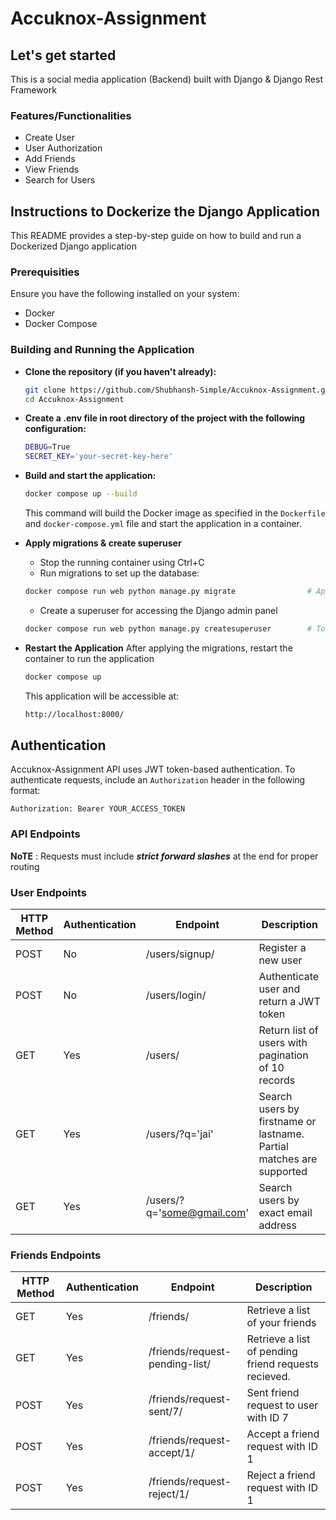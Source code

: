 
# Accuknox-Assignment

## Let's get started
This is a social media application (Backend) built with Django & Django Rest Framework


### Features/Functionalities
- Create User
- User Authorization
- Add Friends
- View Friends
- Search for Users


## Instructions to Dockerize the Django Application

This README provides a step-by-step guide on how to build and run a Dockerized Django application

### Prerequisities
Ensure you have the following installed on your system:
- Docker
- Docker Compose


### Building and Running the Application
- **Clone the repository (if you haven't already):** 
  ```sh
  git clone https://github.com/Shubhansh-Simple/Accuknox-Assignment.git
  cd Accuknox-Assignment
  ```

- **Create a .env file in root directory of the project with the following configuration:**
  ```sh
  DEBUG=True
  SECRET_KEY='your-secret-key-here'
  ```

- **Build and start the application:**
  ```sh
  docker compose up --build
  ```
  This command will build the Docker image as specified in the `Dockerfile` and `docker-compose.yml` file and start the application in a container.

- **Apply migrations & create superuser**

  - Stop the running container using Ctrl+C
  - Run migrations to set up the database:

  ```sh
  docker compose run web python manage.py migrate                # Apply Migrations
  ```
  - Create a superuser for accessing the Django admin panel
  ```sh
  docker compose run web python manage.py createsuperuser        # To create a superuser
  ```

- **Restart the Application**
After applying the migrations, restart the container to run the application

  ```sh
  docker compose up
  ```
  This application will be accessible at:
  ```sh
  http://localhost:8000/
  ```

## Authentication

  Accuknox-Assignment API uses JWT token-based authentication. To authenticate requests, include an `Authorization` header in the following format:

  ```
  Authorization: Bearer YOUR_ACCESS_TOKEN
  ```

### API Endpoints 
<b>NoTE</b> : Requests must include <i><b>strict forward slashes</b></i> at the end for proper routing


### User Endpoints

| HTTP Method | Authentication | Endpoint | Description |
| --- | --- | --- | --- |
| POST | No | /users/signup/  | Register a new user |
| POST | No | /users/login/   | Authenticate user and return a JWT token |
| GET | Yes | /users/  | Return list of users with pagination of 10 records |
| GET | Yes | /users/?q='jai'  | Search users by firstname or lastname. Partial matches are supported |
| GET | Yes | /users/?q='some@gmail.com'  | Search users by exact email address |

### Friends Endpoints

| HTTP Method | Authentication | Endpoint | Description |
| --- | --- | --- | --- |
| GET | Yes | /friends/ | Retrieve a list of your friends |
| GET | Yes | /friends/request-pending-list/ | Retrieve a list of pending friend requests recieved. |
| POST | Yes | /friends/request-sent/7/ | Sent friend request to user with ID 7 |
| POST | Yes | /friends/request-accept/1/ | Accept a friend request with ID 1 |
| POST | Yes | /friends/request-reject/1/ | Reject a friend request with ID 1 |



